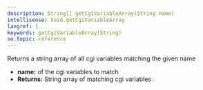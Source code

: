 ```yaml
---
description: String[] getCgiVariableArray(String name)
intellisense: Void.getCgiVariableArray
langref: 1
keywords: getCgiVariableArray(String)
so.topic: reference
---
```



Returns a string array of all cgi variables matching the given name



* **name:** of the cgi variables to match
* **Returns:** String array of matching cgi variables


